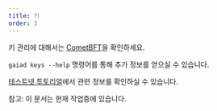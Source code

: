 ```yaml
---
title: 키
order: 3
---
```


<!-- markdown-link-check-disable -->

키 관리에 대해서는 [CometBFT](https://docs.cometbft.com/v0.34/spec/core/encoding)을 확인하세요.

`gaiad keys --help` 명령어를 통해 추가 정보를 얻으실 수 있습니다.

[테스트넷 투토리얼](https://github.com/cosmos/cosmos-sdk/tree/develop/cmd/gaia/testnets)에서 관련 정보를 확인하실 수 있습니다.

참고: 이 문서는 현재 작업중에 있습니다.

<!-- markdown-link-check-enable -->
